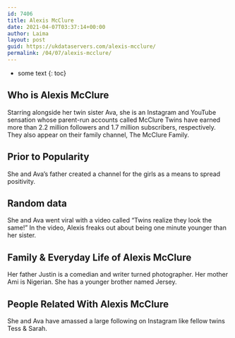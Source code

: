 ```yaml
---
id: 7406
title: Alexis McClure
date: 2021-04-07T03:37:14+00:00
author: Laima
layout: post
guid: https://ukdataservers.com/alexis-mcclure/
permalink: /04/07/alexis-mcclure/
---
```


* some text
{: toc}


## Who is Alexis McClure
                  
                  
                  
Starring alongside her twin sister Ava, she is an Instagram and YouTube sensation whose parent-run accounts called McClure Twins have earned more than 2.2 million followers and 1.7 million subscribers, respectively. They also appear on their family channel, The McClure Family.
                  
              
            
              
            
                
                
                
## Prior to Popularity
                  
                  
                  
She and Ava&#8217;s father created a channel for the girls as a means to spread positivity.
                  
              
            
              
            
                
                
                
## Random data
                  
                  
                  
She and Ava went viral with a video called &#8220;Twins realize they look the same!&#8221; In the video, Alexis freaks out about being one minute younger than her sister.
                  
              
            
              
            
                
                
                
## Family & Everyday Life of Alexis McClure
                  
                  
                  
Her father Justin is a comedian and writer turned photographer. Her mother Ami is Nigerian. She has a younger brother named Jersey. 
                  
              
            
              
            
                
                
                
## People Related With Alexis McClure
                  
                  
                  
She and Ava have amassed a large following on Instagram like fellow twins Tess & Sarah.
                  
              
            
              
            
                
              
            
              
              
            
            
              
            
          
          
          